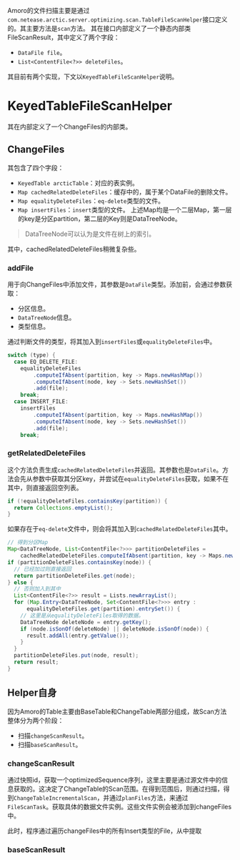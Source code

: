 Amoro的文件扫描主要是通过`com.netease.arctic.server.optimizing.scan.TableFileScanHelper`接口定义的。其主要方法是`scan`方法。
其在接口内部定义了一个静态内部类FileScanResult，其中定义了两个字段：
- `DataFile file`。
- `List<ContentFile<?>> deleteFiles`。

其目前有两个实现，下文以`KeyedTableFileScanHelper`说明。

# KeyedTableFileScanHelper
其在内部定义了一个ChangeFiles的内部类。
## ChangeFiles
其包含了四个字段：
- `KeyedTable arcticTable`：对应的表实例。
- `Map cachedRelatedDeleteFiles`：缓存中的，属于某个DataFile的删除文件。
- `Map equalityDeleteFiles`：`eq-delete`类型的文件。
- `Map insertFiles`：`insert`类型的文件。
上述Map均是一个二层Map，第一层的key是分区partition，第二层的Key则是DataTreeNode。

> DataTreeNode可以认为是文件在树上的索引。

其中，cachedRelatedDeleteFiles稍微复杂些。

### addFile
用于向ChangeFiles中添加文件，其参数是`DataFile`类型。添加前，会通过参数获取：
- 分区信息。
- `DataTreeNode`信息。
- 类型信息。

通过判断文件的类型，将其加入到`insertFiles`或`equalityDeleteFiles`中。

```java
switch (type) {  
  case EQ_DELETE_FILE:  
    equalityDeleteFiles  
        .computeIfAbsent(partition, key -> Maps.newHashMap())  
        .computeIfAbsent(node, key -> Sets.newHashSet())  
        .add(file);  
    break;  
  case INSERT_FILE:  
    insertFiles  
        .computeIfAbsent(partition, key -> Maps.newHashMap())  
        .computeIfAbsent(node, key -> Sets.newHashSet())  
        .add(file);  
    break;
```

### getRelatedDeleteFiles
这个方法负责生成`cachedRelatedDeleteFiles`并返回。其参数也是`DataFile`。方法会先从参数中获取其分区key，并尝试在`equalityDeleteFiles`获取，如果不在其中，则直接返回空列表。

```java
if (!equalityDeleteFiles.containsKey(partition)) {  
  return Collections.emptyList();  
}
```

如果存在于`eq-delete`文件中，则会将其加入到`cachedRelatedDeleteFiles`其中。

```java
// 得到分区Map
Map<DataTreeNode, List<ContentFile<?>>> partitionDeleteFiles =  
    cachedRelatedDeleteFiles.computeIfAbsent(partition, key -> Maps.newHashMap());
if (partitionDeleteFiles.containsKey(node)) {  
  // 已经加过则直接返回
  return partitionDeleteFiles.get(node);  
} else {  
  // 否则加入到其中
  List<ContentFile<?>> result = Lists.newArrayList();  
  for (Map.Entry<DataTreeNode, Set<ContentFile<?>>> entry :  
      equalityDeleteFiles.get(partition).entrySet()) { 
    // 这里是从equalityDeleteFiles取得的数据。
    DataTreeNode deleteNode = entry.getKey();  
    if (node.isSonOf(deleteNode) || deleteNode.isSonOf(node)) {  
      result.addAll(entry.getValue());  
    }  
  }  
  partitionDeleteFiles.put(node, result);  
  return result;  
}
```



## Helper自身
因为Amoro的Table主要由BaseTable和ChangeTable两部分组成，故Scan方法整体分为两个阶段：
- 扫描`changeScanResult`。
- 扫描`baseScanResult`。
### changeScanResult
通过快照id，获取一个optimizedSequence序列，这里主要是通过源文件中的信息获取的。这决定了ChangeTable的Scan范围。在得到范围后，则通过扫描，得到`ChangeTableIncrementalScan`，并通过`planFiles`方法，来通过`FileScanTask`。获取具体的数据文件实例。这些文件实例会被添加到changeFiles中。

此时，程序通过遍历changeFiles中的所有Insert类型的File，从中提取



### baseScanResult